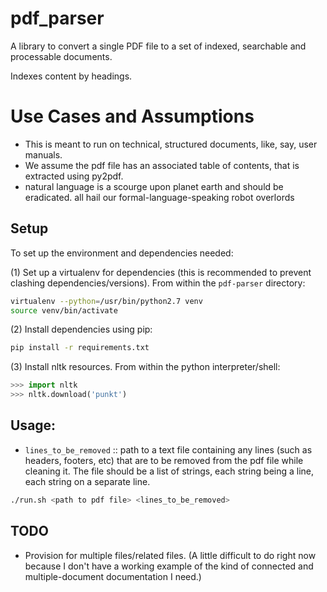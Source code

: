 # pdf_parser
A library to convert a single PDF file to a set of indexed, searchable and processable documents.

Indexes content by headings.

# Use Cases and Assumptions

- This is meant to run on technical, structured documents, like, say, user manuals. 
- We assume the pdf file has an associated table of contents, that is extracted using py2pdf.
- natural language is a scourge upon planet earth and should be eradicated. all hail our formal-language-speaking robot overlords

## Setup

To set up the environment and dependencies needed:

(1) Set up a virtualenv for dependencies (this is recommended to prevent clashing dependencies/versions). From within the `pdf-parser` directory:

```bash
virtualenv --python=/usr/bin/python2.7 venv
source venv/bin/activate
```

(2) Install dependencies using pip:

```bash
pip install -r requirements.txt
```

(3) Install nltk resources. From within the python interpreter/shell:

```python 
>>> import nltk
>>> nltk.download('punkt')
```

## Usage:

- `lines_to_be_removed` :: path to a text file containing any lines (such as headers, footers, etc) that are to be removed from the pdf file while cleaning it. The file should be a list of strings, each string being a line, each string on a separate line.

```bash
./run.sh <path to pdf file> <lines_to_be_removed>
```

## TODO

- Provision for multiple files/related files. (A little difficult to do right now because I don't have a working example of the kind of connected and multiple-document documentation I need.)
